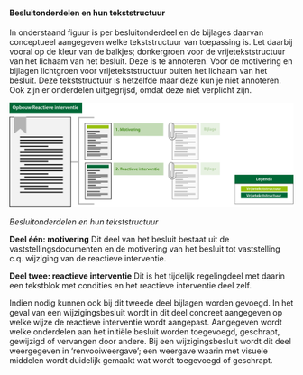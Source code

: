 #### Besluitonderdelen en hun tekststructuur

In onderstaand figuur is per besluitonderdeel en de bijlages daarvan conceptueel aangegeven 
welke tekststructuur van toepassing is. Let daarbij vooral op de kleur van de balkjes; 
donkergroen voor de vrijetekststructuur van het lichaam van het besluit. Deze is te annoteren. 
Voor de motivering en bijlagen lichtgroen voor vrijetekststructuur buiten het lichaam van het besluit.
Deze tekststructuur is hetzelfde maar deze kun je niet annoteren. Ook zijn er onderdelen uitgegrijsd, omdat 
deze niet verplicht zijn.

![](media/OpbouwReactieveInterventie.png)

*Besluitonderdelen en hun tekststructuur*


**Deel één: motivering**
Dit deel van het besluit bestaat uit de vaststellingsdocumenten en de motivering van het
besluit tot vaststelling c.q. wijziging van de reactieve interventie.

**Deel twee: reactieve interventie**
Dit is het tijdelijk regelingdeel met daarin een tekstblok met condities en het reactieve
interventie deel zelf.

Indien nodig kunnen ook bij dit tweede deel bijlagen worden gevoegd.
In het geval van een wijzigingsbesluit wordt in dit deel concreet aangegeven op welke wijze
de reactieve interventie wordt aangepast. Aangegeven wordt welke onderdelen aan het initiële besluit
worden toegevoegd, geschrapt, gewijzigd of vervangen door andere. Bij een wijzigingsbesluit
wordt dit deel weergegeven in ‘renvooiweergave’; een weergave waarin met visuele
middelen wordt duidelijk gemaakt wat wordt toegevoegd of geschrapt.